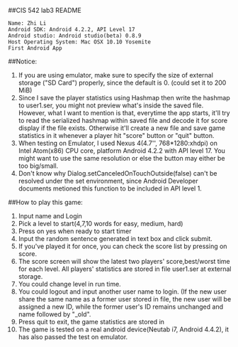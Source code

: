 ##CIS 542 lab3 README

    Name: Zhi Li
    Android SDK: Android 4.2.2, API Level 17
    Android studio: Android studio(beta) 0.8.9
    Host Operating System: Mac OSX 10.10 Yosemite
    First Android App

##Notice: 
  1. If you are using emulator, make sure to specify the size of external storage ("SD Card") properly, since the default is 0. (could set it to 200 MiB) 
  2. Since I save the player statistics using Hashmap then write the hashmap to user1.ser, you might not preview what's inside the saved file. However, what I want to mention is that, everytime the app starts, it'll try to read the serialized hashmap within saved file and decode it for score display if the file exists. Otherwise it'll create a new file and save game statistics in it whenever a player hit "score" button or "quit" button.
  3. When testing on Emulator, I used Nexus 4(4.7'', 768*1280:xhdpi) on Intel Atom(x86) CPU core, platform Android 4.2.2 with API level 17. You might want to use the same resolution or else the button may either be too big/small.
  4. Don't know why Dialog.setCanceledOnTouchOutside(false) can't be resolved under the set environment, since Android Developer documents metioned this function to be included in API level 1.

##How to play this game:
  1. Input name and Login
  2. Pick a level to start(4,7,10 words for easy, medium, hard)
  3. Press on yes when ready to start timer
  4. Input the random sentence generated in text box and click submit.
  5. If you've played it for once, you can check the score list by pressing on score.
  6. The score screen will show the latest two players' score,best/worst time for each level. All players' statistics are stored in file user1.ser at external storage. 
  7. You could change level in run time.
  8. You could logout and input another user name to login. (If the new user share the same name as a former user stored in file, the new user will be assigned a new ID, while the former user's ID remains unchanged and name followed by "_old".
  9. Press quit to exit, the game statistics are stored in
  10. The game is tested on a real android device(Neutab i7, Android 4.4.2), it has also passed the test on emulator.
